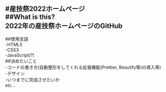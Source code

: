 #産技祭2022ホームページ  
##What is this?  
2022年の産技祭ホームページのGitHub  
---
##使用言語  
-HTML5  
-CSS3  
-JavaScript(?)  
##決めたいこと  
-コードの書き方(自動整形をしてくれる拡張機能(Prettier, Beautify等)の導入等)  
-デザイン  
-いつまでに完成させたいか  
etc...  